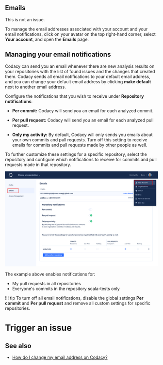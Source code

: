 ## Emails


This is not an issue.


To manage the email addresses associated with your account and your email notifications, click on your avatar on the top right-hand corner, select **Your account**, and open the **Emails** page.

## Managing your email notifications

Codacy can send you an email whenever there are new analysis results on your repositories with the list of found issues and the changes that created them. Codacy sends all email notifications to your default email address, and you can change your default email address by clicking **make default** next to another email address.

Configure the notifications that you wish to receive under **Repository notifications**:

-   **Per commit:** Codacy will send you an email for each analyzed commit.

-   **Per pull request:** Codacy will send you an email for each analyzed pull request.

-   **Only my activity:** By default, Codacy will only sends you emails about your own commits and pull requests. Turn off this setting to receive emails for commits and pull requests made by other people as well.

To further customize these settings for a specific repository, select the repository and configure which notifications to receive for commits and pull requests made in that repository.

![Email settings](images/emails-notifications.png)

The example above enables notifications for:
    
-   My pull requests in all repositories 
-   Everyone's commits in the repository scala-tests only 

!!! tip
    To turn off all email notifications, disable the global settings **Per commit** and **Per pull request** and remove all custom settings for specific repositories.

# Trigger an issue

## See also

-   [How do I change my email address on Codacy?](../faq/general/how-do-i-change-my-email-address-on-codacy.md)
